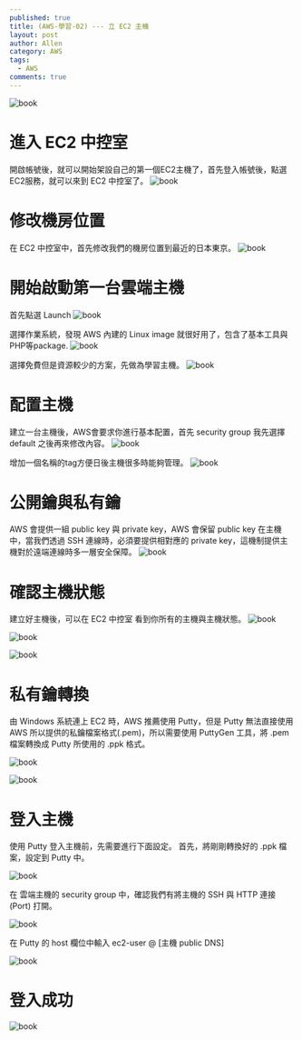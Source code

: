 ```yaml
---
published: true
title: (AWS-學習-02) --- 立 EC2 主機
layout: post
author: Allen
category: AWS
tags: 
  - AWS
comments: true
---
```


![book](/images/blog/20171020/20171020-000.jpg)

# 進入 EC2 中控室
開啟帳號後，就可以開始架設自己的第一個EC2主機了，首先登入帳號後，點選EC2服務，就可以來到 EC2 中控室了。
![book](/images/blog/20171020/20171020-001.png)

# 修改機房位置
在 EC2 中控室中，首先修改我們的機房位置到最近的日本東京。
![book](/images/blog/20171020/20171020-002.png)

# 開始啟動第一台雲端主機
首先點選 Launch
![book](/images/blog/20171020/20171020-003.png)

選擇作業系統，發現 AWS 內建的 Linux image 就很好用了，包含了基本工具與PHP等package.
![book](/images/blog/20171020/20171020-004.png)

選擇免費但是資源較少的方案，先做為學習主機。
![book](/images/blog/20171020/20171020-005.png)

# 配置主機
建立一台主機後，AWS會要求你進行基本配置，首先 security group 我先選擇 default 之後再來修改內容。
![book](/images/blog/20171020/20171020-006.png)

增加一個名稱的tag方便日後主機很多時能夠管理。
![book](/images/blog/20171020/20171020-007.png)

# 公開鑰與私有鑰
AWS 會提供一組 public key 與 private key，AWS 會保留 public key 在主機中，當我們透過 SSH 連線時，必須要提供相對應的 private key，這機制提供主機對於遠端連線時多一層安全保障。
![book](/images/blog/20171020/20171020-008.png)

# 確認主機狀態
建立好主機後，可以在 EC2 中控室 看到你所有的主機與主機狀態。
![book](/images/blog/20171020/20171020-009.png)

![book](/images/blog/20171020/20171020-010.png)

![book](/images/blog/20171020/20171020-011.png)

# 私有鑰轉換
由 Windows 系統連上 EC2 時，AWS 推薦使用 Putty，但是 Putty 無法直接使用 AWS 所以提供的私鑰檔案格式(.pem)，所以需要使用 PuttyGen 工具，將 .pem 檔案轉換成 Putty 所使用的 .ppk 格式。

![book](/images/blog/20171020/20171020-012.png)

![book](/images/blog/20171020/20171020-013.png)

# 登入主機
使用 Putty 登入主機前，先需要進行下面設定。
首先，將剛剛轉換好的 .ppk 檔案，設定到 Putty 中。

![book](/images/blog/20171020/20171020-014.png)

在 雲端主機的 security group 中，確認我們有將主機的 SSH 與 HTTP 連接(Port) 打開。

![book](/images/blog/20171020/20171020-015.png)

在 Putty 的 host 欄位中輸入 ec2-user @ [主機 public DNS]

![book](/images/blog/20171020/20171020-016.png)

# 登入成功
![book](/images/blog/20171020/20171020-017.png)